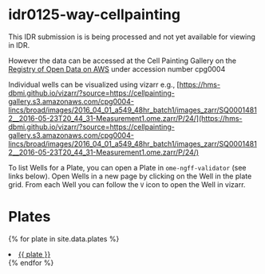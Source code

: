 # idr0125-way-cellpainting

This IDR submission is is being processed and not yet available for viewing in IDR.

However the data can be accessed at the Cell Painting Gallery on the [Registry of Open Data on AWS](https://registry.opendata.aws/cellpainting-gallery/) under accession number cpg0004

Individual wells can be visualized using vizarr e.g., [https://hms-dbmi.github.io/vizarr/?source=https://cellpainting-gallery.s3.amazonaws.com/cpg0004-lincs/broad/images/2016_04_01_a549_48hr_batch1/images_zarr/SQ00014812__2016-05-23T20_44_31-Measurement1.ome.zarr/P/24/](https://hms-dbmi.github.io/vizarr/?source=https://cellpainting-gallery.s3.amazonaws.com/cpg0004-lincs/broad/images/2016_04_01_a549_48hr_batch1/images_zarr/SQ00014812__2016-05-23T20_44_31-Measurement1.ome.zarr/P/24/)

To list Wells for a Plate, you can open a Plate in `ome-ngff-validator` (see links below). Open Wells in a new page by clicking on the Well in the plate grid.
From each Well you can follow the `V` icon to open the Well in vizarr.

# Plates

{% for plate in site.data.plates %}
  <li>
    <a href="https://ome.github.io/ome-ngff-validator/?source=https://cellpainting-gallery.s3.amazonaws.com/cpg0004-lincs/broad/images/2016_04_01_a549_48hr_batch1/images_zarr{% if plate in site.data.plates_20221101 %}_050{% endif %}/{{ plate }}">
      {{ plate }}
    </a>
  </li>
{% endfor %}